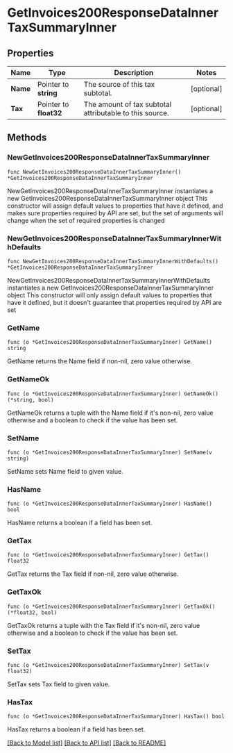 # GetInvoices200ResponseDataInnerTaxSummaryInner

## Properties

Name | Type | Description | Notes
------------ | ------------- | ------------- | -------------
**Name** | Pointer to **string** | The source of this tax subtotal. | [optional] 
**Tax** | Pointer to **float32** | The amount of tax subtotal attributable to this source. | [optional] 

## Methods

### NewGetInvoices200ResponseDataInnerTaxSummaryInner

`func NewGetInvoices200ResponseDataInnerTaxSummaryInner() *GetInvoices200ResponseDataInnerTaxSummaryInner`

NewGetInvoices200ResponseDataInnerTaxSummaryInner instantiates a new GetInvoices200ResponseDataInnerTaxSummaryInner object
This constructor will assign default values to properties that have it defined,
and makes sure properties required by API are set, but the set of arguments
will change when the set of required properties is changed

### NewGetInvoices200ResponseDataInnerTaxSummaryInnerWithDefaults

`func NewGetInvoices200ResponseDataInnerTaxSummaryInnerWithDefaults() *GetInvoices200ResponseDataInnerTaxSummaryInner`

NewGetInvoices200ResponseDataInnerTaxSummaryInnerWithDefaults instantiates a new GetInvoices200ResponseDataInnerTaxSummaryInner object
This constructor will only assign default values to properties that have it defined,
but it doesn't guarantee that properties required by API are set

### GetName

`func (o *GetInvoices200ResponseDataInnerTaxSummaryInner) GetName() string`

GetName returns the Name field if non-nil, zero value otherwise.

### GetNameOk

`func (o *GetInvoices200ResponseDataInnerTaxSummaryInner) GetNameOk() (*string, bool)`

GetNameOk returns a tuple with the Name field if it's non-nil, zero value otherwise
and a boolean to check if the value has been set.

### SetName

`func (o *GetInvoices200ResponseDataInnerTaxSummaryInner) SetName(v string)`

SetName sets Name field to given value.

### HasName

`func (o *GetInvoices200ResponseDataInnerTaxSummaryInner) HasName() bool`

HasName returns a boolean if a field has been set.

### GetTax

`func (o *GetInvoices200ResponseDataInnerTaxSummaryInner) GetTax() float32`

GetTax returns the Tax field if non-nil, zero value otherwise.

### GetTaxOk

`func (o *GetInvoices200ResponseDataInnerTaxSummaryInner) GetTaxOk() (*float32, bool)`

GetTaxOk returns a tuple with the Tax field if it's non-nil, zero value otherwise
and a boolean to check if the value has been set.

### SetTax

`func (o *GetInvoices200ResponseDataInnerTaxSummaryInner) SetTax(v float32)`

SetTax sets Tax field to given value.

### HasTax

`func (o *GetInvoices200ResponseDataInnerTaxSummaryInner) HasTax() bool`

HasTax returns a boolean if a field has been set.


[[Back to Model list]](../README.md#documentation-for-models) [[Back to API list]](../README.md#documentation-for-api-endpoints) [[Back to README]](../README.md)


